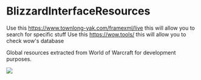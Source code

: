 # BlizzardInterfaceResources
Use this https://www.townlong-yak.com/framexml/live this will allow you to search for specific stuff
Use this https://wow.tools/ this will allow you to check wow's database

Global resources extracted from World of Warcraft for development purposes.

![](https://i.imgur.com/ydZoLRQ.png)
